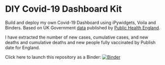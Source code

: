 # DIY Covid-19 Dashboard Kit

Build and deploy my own Covid-19 Dashboard using iPywidgets, Voila and Binders. Based on UK Government [data](https://coronavirus.data.gov.uk/) published by [Public Health England](https://www.gov.uk/government/organisations/public-health-england).

I have extracted the number of new cases, cumulative cases, and new deaths and cumulative deaths and new people fully vaccinated by Publish date for England.

Click here to launch this repository as a Binder: [![Binder](https://mybinder.org/badge_logo.svg)](https://mybinder.org/v2/gh/JasonbbH/Dashboard.git/HEAD)
